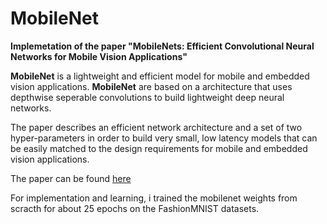 # MobileNet
**Implemetation of the paper "MobileNets: Efficient Convolutional Neural Networks for Mobile Vision Applications"**

**MobileNet** is a lightweight and efficient model for mobile and embedded vision applications. **MobileNet** are based on a architecture that uses depthwise seperable convolutions to build lightweight deep neural networks. 

The paper describes an efficient network architecture
and a set of two hyper-parameters in order to build very
small, low latency models that can be easily matched to the
design requirements for mobile and embedded vision applications. 

The paper can be found [here](https://arxiv.org/abs/1704.04861)

For implementation and learning, i trained the mobilenet weights from scracth for about 25 epochs on the FashionMNIST datasets. 